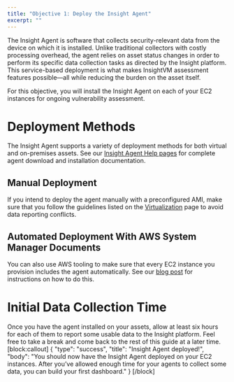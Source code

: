 ```yaml
---
title: "Objective 1: Deploy the Insight Agent"
excerpt: ""
---
```

The Insight Agent is software that collects security-relevant data from the device on which it is installed.  Unlike traditional collectors with costly processing overhead, the agent relies on asset status changes in order to perform its specific data collection tasks as directed by the Insight platform.  This service-based deployment is what makes InsightVM assessment features possible—all while reducing the burden on the asset itself.

For this objective, you will install the Insight Agent on each of your EC2 instances for ongoing vulnerability assessment.

# Deployment Methods

The Insight Agent supports a variety of deployment methods for both virtual and on-premises assets.  See our [Insight Agent Help pages](https://insightagent.help.rapid7.com/docs/overview) for complete agent download and installation documentation.

## Manual Deployment

If you intend to deploy the agent manually with a preconfigured AMI, make sure that you follow the guidelines listed on the [Virtualization](https://insightagent.help.rapid7.com/docs/virtualization) page to avoid data reporting conflicts.

## Automated Deployment With AWS System Manager Documents

You can also use AWS tooling to make sure that every EC2 instance you provision includes the agent automatically.  See our [blog post](https://blog.rapid7.com/2018/11/12/how-to-automate-insight-agent-deployment-in-aws/) for instructions on how to do this.

# Initial Data Collection Time

Once you have the agent installed on your assets, allow at least six hours for each of them to report some usable data to the Insight platform.  Feel free to take a break and come back to the rest of this guide at a later time.
[block:callout]
{
  "type": "success",
  "title": "Insight Agent deployed!",
  "body": "You should now have the Insight Agent deployed on your EC2 instances.  After you’ve allowed enough time for your agents to collect some data, you can build your first dashboard."
}
[/block]